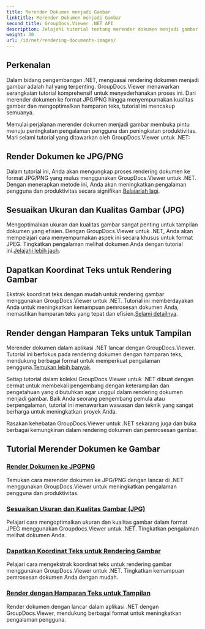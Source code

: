 ```yaml
---
title: Merender Dokumen menjadi Gambar
linktitle: Merender Dokumen menjadi Gambar
second_title: GroupDocs.Viewer .NET API
description: Jelajahi tutorial tentang merender dokumen menjadi gambar menggunakan GroupDocs.Viewer untuk .NET. Optimalkan kualitas gambar, ekstrak koordinat teks, dan tingkatkan pengalaman pengguna.
weight: 30
url: /id/net/rendering-documents-images/
---
```

## Perkenalan

Dalam bidang pengembangan .NET, menguasai rendering dokumen menjadi gambar adalah hal yang terpenting. GroupDocs.Viewer menawarkan serangkaian tutorial komprehensif untuk menyederhanakan proses ini. Dari merender dokumen ke format JPG/PNG hingga menyempurnakan kualitas gambar dan mengoptimalkan hamparan teks, tutorial ini mencakup semuanya.

Memulai perjalanan merender dokumen menjadi gambar membuka pintu menuju peningkatan pengalaman pengguna dan peningkatan produktivitas. Mari selami tutorial yang ditawarkan oleh GroupDocs.Viewer untuk .NET:

## Render Dokumen ke JPG/PNG
 Dalam tutorial ini, Anda akan mengungkap proses rendering dokumen ke format JPG/PNG yang mulus menggunakan GroupDocs.Viewer untuk .NET. Dengan menerapkan metode ini, Anda akan meningkatkan pengalaman pengguna dan produktivitas secara signifikan.[Belajarlah lagi](./render-jpg-png/).

## Sesuaikan Ukuran dan Kualitas Gambar (JPG)
 Mengoptimalkan ukuran dan kualitas gambar sangat penting untuk tampilan dokumen yang efisien. Dengan GroupDocs.Viewer untuk .NET, Anda akan mempelajari cara menyempurnakan aspek ini secara khusus untuk format JPEG. Tingkatkan pengalaman melihat dokumen Anda dengan tutorial ini.[Jelajahi lebih jauh](./adjust-image-size-and-quality-jpg/).

## Dapatkan Koordinat Teks untuk Rendering Gambar
Ekstrak koordinat teks dengan mudah untuk rendering gambar menggunakan GroupDocs.Viewer untuk .NET. Tutorial ini memberdayakan Anda untuk meningkatkan kemampuan pemrosesan dokumen Anda, memastikan hamparan teks yang tepat dan efisien.[Selami detailnya](./get-text-coordinates-image/).

## Render dengan Hamparan Teks untuk Tampilan
 Merender dokumen dalam aplikasi .NET lancar dengan GroupDocs.Viewer. Tutorial ini berfokus pada rendering dokumen dengan hamparan teks, mendukung berbagai format untuk memperkuat pengalaman pengguna.[Temukan lebih banyak](./render-with-text-overlay/).

Setiap tutorial dalam koleksi GroupDocs.Viewer untuk .NET dibuat dengan cermat untuk membekali pengembang dengan keterampilan dan pengetahuan yang dibutuhkan agar unggul dalam rendering dokumen menjadi gambar. Baik Anda seorang pengembang pemula atau berpengalaman, tutorial ini menawarkan wawasan dan teknik yang sangat berharga untuk meningkatkan proyek Anda.

Rasakan kehebatan GroupDocs.Viewer untuk .NET sekarang juga dan buka berbagai kemungkinan dalam rendering dokumen dan pemrosesan gambar.

## Tutorial Merender Dokumen ke Gambar
### [Render Dokumen ke JPGPNG](./render-jpg-png/)
Temukan cara merender dokumen ke JPG/PNG dengan lancar di .NET menggunakan GroupDocs.Viewer untuk meningkatkan pengalaman pengguna dan produktivitas.
### [Sesuaikan Ukuran dan Kualitas Gambar (JPG)](./adjust-image-size-and-quality-jpg/)
Pelajari cara mengoptimalkan ukuran dan kualitas gambar dalam format JPEG menggunakan Groupdocs.Viewer untuk .NET. Tingkatkan pengalaman melihat dokumen Anda.
### [Dapatkan Koordinat Teks untuk Rendering Gambar](./get-text-coordinates-image/)
Pelajari cara mengekstrak koordinat teks untuk rendering gambar menggunakan GroupDocs.Viewer untuk .NET. Tingkatkan kemampuan pemrosesan dokumen Anda dengan mudah.
### [Render dengan Hamparan Teks untuk Tampilan](./render-with-text-overlay/)
Render dokumen dengan lancar dalam aplikasi .NET dengan GroupDocs.Viewer, mendukung berbagai format untuk meningkatkan pengalaman pengguna.